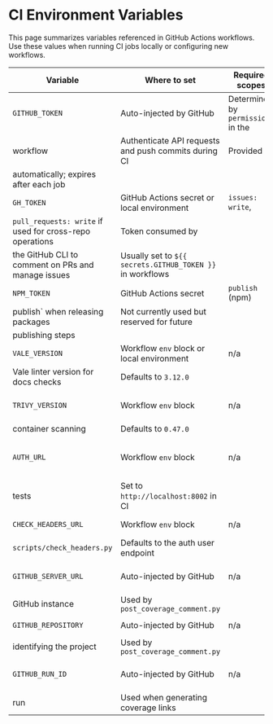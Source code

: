# CI Environment Variables

This page summarizes variables referenced in GitHub Actions workflows. Use these
values when running CI jobs locally or configuring new workflows.

| Variable | Where to set | Required scopes | Purpose | Notes |
| -------- | ------------ | --------------- | ------- | ----- |
| `GITHUB_TOKEN` | Auto-injected by GitHub | Determined by `permissions` in the
  workflow | Authenticate API requests and push commits during CI | Provided
  automatically; expires after each job |
| `GH_TOKEN` | GitHub Actions secret or local environment | `issues: write`,
  `pull_requests: write` if used for cross-repo operations | Token consumed by
  the GitHub CLI to comment on PRs and manage issues | Usually set to `${{ secrets.GITHUB_TOKEN }}` in workflows |
| `NPM_TOKEN` | GitHub Actions secret | `publish` (npm) | Authenticate `npm
  publish` when releasing packages | Not currently used but reserved for future
  publishing steps |
| `VALE_VERSION` | Workflow `env` block or local environment | n/a | Choose the
  Vale linter version for docs checks | Defaults to `3.12.0` |
| `TRIVY_VERSION` | Workflow `env` block | n/a | Selects the Trivy version for
  container scanning | Defaults to `0.47.0` |
| `AUTH_URL` | Workflow `env` block | n/a | Base URL for auth service during E2E
  tests | Set to `http://localhost:8002` in CI |
| `CHECK_HEADERS_URL` | Workflow `env` block | n/a | Endpoint checked by
  `scripts/check_headers.py` | Defaults to the auth user endpoint |
| `GITHUB_SERVER_URL` | Auto-injected by GitHub | n/a | Hostname for the current
  GitHub instance | Used by `post_coverage_comment.py` |
| `GITHUB_REPOSITORY` | Auto-injected by GitHub | n/a | `owner/repo` string
  identifying the project | Used by `post_coverage_comment.py` |
| `GITHUB_RUN_ID` | Auto-injected by GitHub | n/a | Unique ID for the workflow
  run | Used when generating coverage links |

